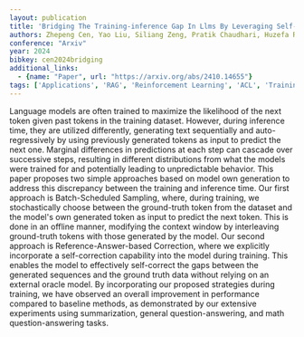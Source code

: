 ```yaml
---
layout: publication
title: 'Bridging The Training-inference Gap In Llms By Leveraging Self-generated Tokens'
authors: Zhepeng Cen, Yao Liu, Siliang Zeng, Pratik Chaudhari, Huzefa Rangwala, George Karypis, Rasool Fakoor
conference: "Arxiv"
year: 2024
bibkey: cen2024bridging
additional_links:
  - {name: "Paper", url: "https://arxiv.org/abs/2410.14655"}
tags: ['Applications', 'RAG', 'Reinforcement Learning', 'ACL', 'Training Techniques']
---
```

Language models are often trained to maximize the likelihood of the next
token given past tokens in the training dataset. However, during inference
time, they are utilized differently, generating text sequentially and
auto-regressively by using previously generated tokens as input to predict the
next one. Marginal differences in predictions at each step can cascade over
successive steps, resulting in different distributions from what the models
were trained for and potentially leading to unpredictable behavior. This paper
proposes two simple approaches based on model own generation to address this
discrepancy between the training and inference time. Our first approach is
Batch-Scheduled Sampling, where, during training, we stochastically choose
between the ground-truth token from the dataset and the model's own generated
token as input to predict the next token. This is done in an offline manner,
modifying the context window by interleaving ground-truth tokens with those
generated by the model. Our second approach is Reference-Answer-based
Correction, where we explicitly incorporate a self-correction capability into
the model during training. This enables the model to effectively self-correct
the gaps between the generated sequences and the ground truth data without
relying on an external oracle model. By incorporating our proposed strategies
during training, we have observed an overall improvement in performance
compared to baseline methods, as demonstrated by our extensive experiments
using summarization, general question-answering, and math question-answering
tasks.
